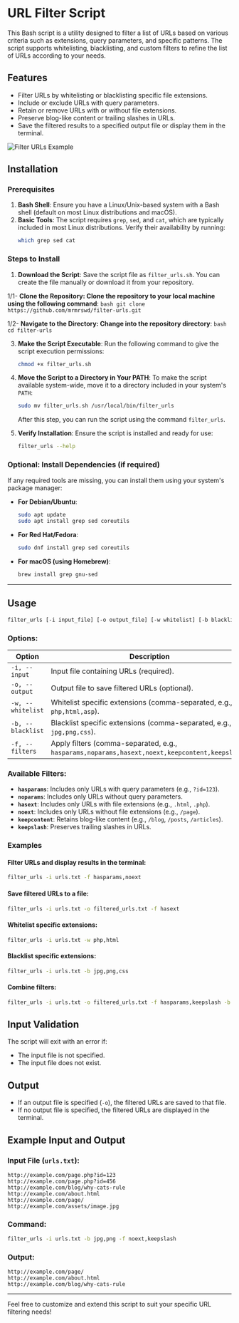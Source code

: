 # URL Filter Script

This Bash script is a utility designed to filter a list of URLs based on various criteria such as extensions, query parameters, and specific patterns. The script supports whitelisting, blacklisting, and custom filters to refine the list of URLs according to your needs.

## Features

- Filter URLs by whitelisting or blacklisting specific file extensions.
- Include or exclude URLs with query parameters.
- Retain or remove URLs with or without file extensions.
- Preserve blog-like content or trailing slashes in URLs.
- Save the filtered results to a specified output file or display them in the terminal.

![Filter URLs Example](https://camo.githubusercontent.com/50346bf4551c57896f1f8bea384ad72b28b9b48a2b628f5b2bb54976f7d7aef8/68747470733a2f2f692e6962622e636f2f783274574343352f75726f2d64656d6f2e706e67)

## Installation

### Prerequisites

1. **Bash Shell**: Ensure you have a Linux/Unix-based system with a Bash shell (default on most Linux distributions and macOS).
2. **Basic Tools**: The script requires `grep`, `sed`, and `cat`, which are typically included in most Linux distributions. Verify their availability by running:
   ```bash
   which grep sed cat
   ```

### Steps to Install

1. **Download the Script**:
   Save the script file as `filter_urls.sh`. You can create the file manually or download it from your repository.
   
1/1- **Clone the Repository: Clone the repository to your local machine using the following command**:
    ```bash
    git clone https://github.com/mrmrswd/filter-urls.git
    ```

1/2- **Navigate to the Directory: Change into the repository directory**:
    ```bash
    cd filter-urls
    ```
   
3. **Make the Script Executable**:
   Run the following command to give the script execution permissions:
   ```bash
   chmod +x filter_urls.sh
   ```

4. **Move the Script to a Directory in Your PATH**:
   To make the script available system-wide, move it to a directory included in your system's `PATH`:
   ```bash
   sudo mv filter_urls.sh /usr/local/bin/filter_urls
   ```

   After this step, you can run the script using the command `filter_urls`.

5. **Verify Installation**:
   Ensure the script is installed and ready for use:
   ```bash
   filter_urls --help
   ```

### Optional: Install Dependencies (if required)

If any required tools are missing, you can install them using your system's package manager:

- **For Debian/Ubuntu**:
  ```bash
  sudo apt update
  sudo apt install grep sed coreutils
  ```

- **For Red Hat/Fedora**:
  ```bash
  sudo dnf install grep sed coreutils
  ```

- **For macOS (using Homebrew)**:
  ```bash
  brew install grep gnu-sed
  ```

---

## Usage

```bash
filter_urls [-i input_file] [-o output_file] [-w whitelist] [-b blacklist] [-f filters]
```

### Options:

| Option            | Description                                                                                           |
|--------------------|-------------------------------------------------------------------------------------------------------|
| `-i, --input`      | Input file containing URLs (required).                                                               |
| `-o, --output`     | Output file to save filtered URLs (optional).                                                        |
| `-w, --whitelist`  | Whitelist specific extensions (comma-separated, e.g., `php,html,asp`).                              |
| `-b, --blacklist`  | Blacklist specific extensions (comma-separated, e.g., `jpg,png,css`).                                |
| `-f, --filters`    | Apply filters (comma-separated, e.g., `hasparams,noparams,hasext,noext,keepcontent,keepslash`).      |

### Available Filters:

- **`hasparams`**: Includes only URLs with query parameters (e.g., `?id=123`).
- **`noparams`**: Includes only URLs without query parameters.
- **`hasext`**: Includes only URLs with file extensions (e.g., `.html`, `.php`).
- **`noext`**: Includes only URLs without file extensions (e.g., `/page`).
- **`keepcontent`**: Retains blog-like content (e.g., `/blog`, `/posts`, `/articles`).
- **`keepslash`**: Preserves trailing slashes in URLs.

### Examples

#### Filter URLs and display results in the terminal:
```bash
filter_urls -i urls.txt -f hasparams,noext
```

#### Save filtered URLs to a file:
```bash
filter_urls -i urls.txt -o filtered_urls.txt -f hasext
```

#### Whitelist specific extensions:
```bash
filter_urls -i urls.txt -w php,html
```

#### Blacklist specific extensions:
```bash
filter_urls -i urls.txt -b jpg,png,css
```

#### Combine filters:
```bash
filter_urls -i urls.txt -o filtered_urls.txt -f hasparams,keepslash -b jpg,png
```

## Input Validation

The script will exit with an error if:
- The input file is not specified.
- The input file does not exist.

## Output

- If an output file is specified (`-o`), the filtered URLs are saved to that file.
- If no output file is specified, the filtered URLs are displayed in the terminal.

## Example Input and Output

### Input File (`urls.txt`):

```
http://example.com/page.php?id=123
http://example.com/page.php?id=456
http://example.com/blog/why-cats-rule
http://example.com/about.html
http://example.com/page/
http://example.com/assets/image.jpg
```

### Command:

```bash
filter_urls -i urls.txt -b jpg,png -f noext,keepslash
```

### Output:

```
http://example.com/page/
http://example.com/about.html
http://example.com/blog/why-cats-rule
```

---

Feel free to customize and extend this script to suit your specific URL filtering needs!
